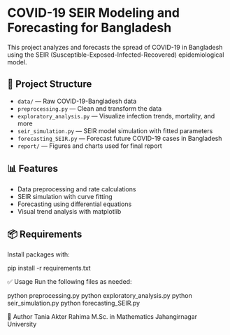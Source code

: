 # COVID-19 SEIR Modeling and Forecasting for Bangladesh

This project analyzes and forecasts the spread of COVID-19 in Bangladesh using the SEIR (Susceptible-Exposed-Infected-Recovered) epidemiological model.

## 📁 Project Structure
- `data/` — Raw COVID-19-Bangladesh data
- `preprocessing.py` — Clean and transform the data
- `exploratory_analysis.py` — Visualize infection trends, mortality, and more
- `seir_simulation.py` — SEIR model simulation with fitted parameters
- `forecasting_SEIR.py` — Forecast future COVID-19 cases in Bangladesh
- `report/` — Figures and charts used for final report

## 📊 Features
- Data preprocessing and rate calculations
- SEIR simulation with curve fitting
- Forecasting using differential equations
- Visual trend analysis with matplotlib

## 📦 Requirements
Install packages with:

pip install -r requirements.txt

✅ Usage
Run the following files as needed:

python preprocessing.py
python exploratory_analysis.py
python seir_simulation.py
python forecasting_SEIR.py

📌 Author
Tania Akter Rahima
M.Sc. in Mathematics
Jahangirnagar University
